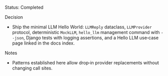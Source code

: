 Status: Completed

Decision
- Ship the minimal LLM Hello World: `LLMReply` dataclass, `LLMProvider` protocol, deterministic `MockLLM`, `hello_llm` management command with `--json`, Django tests with logging assertions, and a Hello LLM use‑case page linked in the docs index.

Notes
- Patterns established here allow drop‑in provider replacements without changing call sites.

